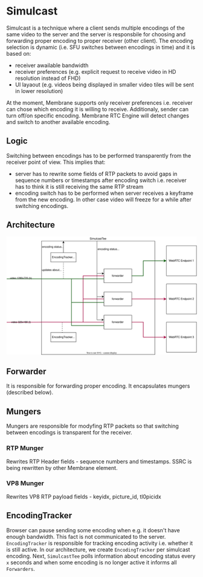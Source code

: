# Simulcast

Simulcast is a technique where a client sends multiple encodings of the same video to the server
and the server is responsbile for choosing and forwarding proper encoding to proper receiver (other client).
The encoding selection is dynamic (i.e. SFU switches between encodings in time) and it is based on:
* receiver awailable bandwidth
* receiver preferences (e.g. explicit request to receive video in HD resolution instead of FHD)
* UI layaout (e.g. videos being displayed in smaller video tiles will be sent in lower resolution)

At the moment, Membrane supports only receiver preferences i.e. receiver can chose which encoding
it is willing to receive.
Additionaly, sender can turn off/on specific encoding. 
Membrane RTC Engine will detect changes and switch to another available encoding.

## Logic
Switching between encodings has to be performed transparently from the receiver point of view.
This implies that:
* server has to rewrite some fields of RTP packets to avoid gaps in sequence numbers or timestamps after encoding switch i.e. receiver has to think it is still receiving the same RTP stream
* encoding switch has to be performed when server receives a keyframe from the new encoding. 
In other case video will freeze for a while after switching encodings. 

## Architecture

![Alt text](assets/simulcast_architecture.drawio.svg)


## Forwarder
It is responsible for forwarding proper encoding.
It encapsulates mungers (described below).

## Mungers

Mungers are responsible for modyfing RTP packets so that switching between encodings is transparent
for the receiver.

### RTP Munger

Rewrites RTP Header fields - sequence numbers and timestamps.
SSRC is being rewritten by other Membrane element.

### VP8 Munger

Rewrites VP8 RTP payload fields - keyidx, picture_id, tl0picidx

## EncodingTracker

Browser can pause sending some encoding when e.g. it doesn't have enough bandwidth.
This fact is not communicated to the server.
`EncodingTracker` is responsible for tracking encoding activity i.e. whether it is still active.
In our architecture, we create `EncodingTracker` per simulcast encoding.
Next, `SimulcastTee` polls information about encoding status every `x` seconds and
when some encoding is no longer active it informs all `Forwarders`.


